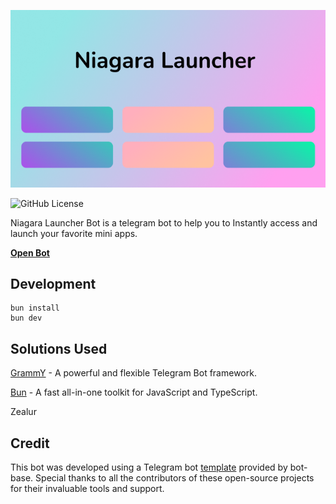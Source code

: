 ![Niagara Launcher](/assets/launcher.png)

![GitHub License](https://img.shields.io/github/license/stonega/niagara-launcher-bot)

Niagara Launcher Bot is a telegram bot to help you to  Instantly access and launch your favorite mini apps.

**[Open Bot](https://t.me/tapps_launcher_bot)**

## Development

```
bun install
bun dev
```

## Solutions Used

[GrammY](https://grammy.dev) - A powerful and flexible Telegram Bot framework.

[Bun](https://bun.sh) - A fast all-in-one toolkit for JavaScript and TypeScript.

Zealur

## Credit

This bot was developed using a Telegram bot [template](https://github.com/bot-base/telegram-bot-template) provided by bot-base. Special thanks to all the contributors of these open-source projects for their invaluable tools and support.